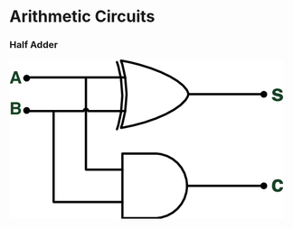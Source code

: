 # Arithmetic Circuits
### Half Adder 



![alt text](https://github.com/Mohamed-Ammar/Arithmetic_Circuits/blob/main/Arithmetic/HalfAdder/Half-adder-circuit-diagram.png)

